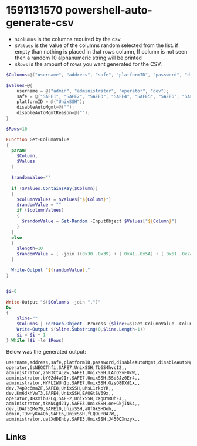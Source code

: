 # 1591131570 powershell-auto-generate-csv

- `$Columns` is the columns required by the csv.
- `$Values` is the value of the columns random selected from the list. if empty than nothing is placed in that rows column, If column is not seen then a random 10 alphanumeric string will be printed
- `$Rows` is the amount of rows you want generated for the CSV.

```powershell
$Columns=@("username", "address", "safe", "platformID", "password", "disableAutoMgmt", "disableAutoMgmtReason")

$Values=@{
    username = @("admin", "administrator", "operator", "dev");
    safe = @("SAFE1", "SAFE2", "SAFE3", "SAFE4", "SAFE5", "SAFE6", "SAFE7", "SAFE8", "SAFE9", "SAFE10");
    platformID = @("UnixSSH");
    disableAutoMgmt=@("");
    disableAutoMgmtReason=@("");
}

$Rows=10

Function Get-ColumnValue
{
  param(
    $Column,
    $Values
  )

  $randomValue=""
  
  if ($Values.ContainsKey($Column))
  {
    $columnValues = $Values["${Column}"]
    $randomValue = ""
    if ($columnValues)
    {
      $randomValue = Get-Random -InputObject $Values["${Column}"]
    }
  }
  else
  {
    $length=10
    $randomValue = ( -join ((0x30..0x39) + ( 0x41..0x5A) + ( 0x61..0x7A) | Get-Random -Count $length  | % {[char]$_}) ) 
  }

  Write-Output "${randomValue},"
}


$i=0

Write-Output "$($Columns -join ",")"
Do
{
    $line=""
    $Columns | ForEach-Object -Process {$line+=$(Get-ColumnValue -Column "$_" -Values $Values)}
    Write-Output $($line.Substring(0,$line.Length-1))
    $i = $i + 1
} While ($i -le $Rows) 
```

Below was the generated output:
```csv
username,address,safe,platformID,password,disableAutoMgmt,disableAutoMgmtReason
operator,6sNEQCThfi,SAFE7,UnixSSH,Tb6S4hvcI2,,
administrator,26H3Ct4LZw,SAFE1,UnixSSH,LAnOSvFUxW,,
administrator,bY0Zd4wJIr,SAFE7,UnixSSH,5Sd8Jz0Er4,,
administrator,HYFLIWUn1b,SAFE7,UnixSSH,GzsO8DXd1x,,
dev,74p9c6maZF,SAFE8,UnixSSH,uMsL1rkpYR,,
dev,Km6dkhVwT3,SAFE4,UnixSSH,EAOGtSV69x,,
operator,4HXmibUZLg,SAFE2,UnixSSH,cXgDYRQhFJ,,
administrator,tkKNCgd21y,SAFE3,UnixSSH,oeHGkjINS4,,
dev,lDAf5QMe79,SAFE10,UnixSSH,aUfGkSHDoh,,
admin,TDwHyKu4Qb,SAFE6,UnixSSH,fLQ9uP0A7W,,
administrator,uatXdDEhby,SAFE3,UnixSSH,J450QXnzyk,,
```


## Links
